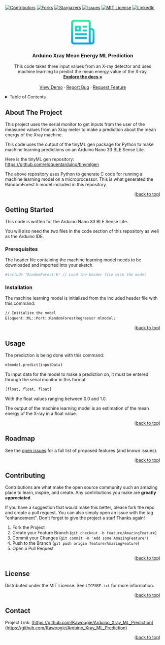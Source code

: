 <!-- Improved compatibility of back to top link: See: https://github.com/othneildrew/Best-README-Template/pull/73 -->
<a name="readme-top"></a>
<!-- -->



<!-- PROJECT SHIELDS -->
<!--
*** I'm using markdown "reference style" links for readability.
*** Reference links are enclosed in brackets [ ] instead of parentheses ( ).
*** See the bottom of this document for the declaration of the reference variables
*** for contributors-url, forks-url, etc. This is an optional, concise syntax you may use.
*** https://www.markdownguide.org/basic-syntax/#reference-style-links
-->
[![Contributors][contributors-shield]][contributors-url]
[![Forks][forks-shield]][forks-url]
[![Stargazers][stars-shield]][stars-url]
[![Issues][issues-shield]][issues-url]
[![MIT License][license-shield]][license-url]
[![LinkedIn][linkedin-shield]][linkedin-url]



<!-- PROJECT LOGO -->
<br />
<div align="center">
  <a href="https://github.com/Kawoogie/Arduino_Xray_ML_Prediction">
    <img src="images/logo.png" alt="Logo" width="80" height="80">
  </a>

<h3 align="center">Arduino Xray Mean Energy ML Prediction</h3>

  <p align="center">
    This code takes three input values from an X-ray detector and uses machine learning to predict the mean energy value of the X-ray.
    <br />
    <a href="https://github.com/Kawoogie/Arduino_Xray_ML_Prediction"><strong>Explore the docs »</strong></a>
    <br />
    <br />
    <a href="https://github.com/Kawoogie/Arduino_Xray_ML_Prediction">View Demo</a>
    ·
    <a href="https://github.com/Kawoogie/Arduino_Xray_ML_Prediction/issues">Report Bug</a>
    ·
    <a href="https://github.com/Kawoogie/Arduino_Xray_ML_Prediction/issues">Request Feature</a>
  </p>
</div>



<!-- TABLE OF CONTENTS -->
<details>
  <summary>Table of Contents</summary>
  <ol>
    <li>
      <a href="#about-the-project">About The Project</a>
      <ul>
        </ul>
    </li>
    <li>
      <a href="#getting-started">Getting Started</a>
      <ul>
        <li><a href="#prerequisites">Prerequisites</a></li>
        <li><a href="#installation">Installation</a></li>
      </ul>
    </li>
    <li><a href="#usage">Usage</a></li>
    <li><a href="#roadmap">Roadmap</a></li>
    <li><a href="#contributing">Contributing</a></li>
    <li><a href="#license">License</a></li>
    <li><a href="#contact">Contact</a></li>    
  </ol>
</details>



<!-- ABOUT THE PROJECT -->
## About The Project

This project uses the serial monitor to get inputs from the user of the measured values from an Xray meter to make a prediction about the mean energy of the Xray machine.

This code uses the output of the tinyML gen package for Python to make machine learning predictions on an Arduino Nano 33 BLE Sense Lite.

Here is the tinyML gen repository:
https://github.com/eloquentarduino/tinymlgen

The above repository uses Python to generate C code for running a machine learning model on a microprocessor. This is what generated the RandomForest.h model
included in this repository.

<p align="right">(<a href="#readme-top">back to top</a>)</p>




<!-- GETTING STARTED -->
## Getting Started

This code is written for the Arduino Nano 33 BLE Sense Lite.

You will also need the two files in the code section of this repository as well as the Arduino IDE.

### Prerequisites


The header file containing the machine learning model needs to be downloaded and imported into your sketch.
   ```sh
   #include "RandomForest.h" // Load the header file with the model
   ```

### Installation

The machine learning model is initialized from the included header file with this command:
   ```sh
   // Initialize the model
   Eloquent::ML::Port::RandomForestRegressor mlmodel;
   ```

<p align="right">(<a href="#readme-top">back to top</a>)</p>



<!-- USAGE EXAMPLES -->
## Usage

The prediction is being done with this command:
   ```sh
   mlmodel.predict(inputData)
   ```
To input data for the model to make a prediction on, it must be entered through the serial monitor in this format:
   ```sh
   [float, float, float]
   ```
With the float values ranging between 0.0 and 1.0.

The output of the machine learning model is an estimation of the mean energy of the X-ray in a float value. 


<p align="right">(<a href="#readme-top">back to top</a>)</p>



<!-- ROADMAP -->
## Roadmap

See the [open issues](https://github.com/Kawoogie/Arduino_Xray_ML_Prediction/issues) for a full list of proposed features (and known issues).

<p align="right">(<a href="#readme-top">back to top</a>)</p>



<!-- CONTRIBUTING -->
## Contributing

Contributions are what make the open source community such an amazing place to learn, inspire, and create. Any contributions you make are **greatly appreciated**.

If you have a suggestion that would make this better, please fork the repo and create a pull request. You can also simply open an issue with the tag "enhancement".
Don't forget to give the project a star! Thanks again!

1. Fork the Project
2. Create your Feature Branch (`git checkout -b feature/AmazingFeature`)
3. Commit your Changes (`git commit -m 'Add some AmazingFeature'`)
4. Push to the Branch (`git push origin feature/AmazingFeature`)
5. Open a Pull Request

<p align="right">(<a href="#readme-top">back to top</a>)</p>



<!-- LICENSE -->
## License

Distributed under the MIT License. See `LICENSE.txt` for more information.

<p align="right">(<a href="#readme-top">back to top</a>)</p>



<!-- CONTACT -->
## Contact
Project Link: [https://github.com/Kawoogie/Arduino_Xray_ML_Prediction](https://github.com/Kawoogie/Arduino_Xray_ML_Prediction)

<p align="right">(<a href="#readme-top">back to top</a>)</p>






<!-- MARKDOWN LINKS & IMAGES -->
<!-- https://www.markdownguide.org/basic-syntax/#reference-style-links -->
[contributors-shield]: https://img.shields.io/github/contributors/Kawoogie/Arduino_Xray_ML_Prediction.svg?style=for-the-badge
[contributors-url]: https://github.com/Kawoogie/Arduino_Xray_ML_Prediction/graphs/contributors
[forks-shield]: https://img.shields.io/github/forks/Kawoogie/Arduino_Xray_ML_Prediction.svg?style=for-the-badge
[forks-url]: https://github.com/Kawoogie/Arduino_Xray_ML_Prediction/network/members
[stars-shield]: https://img.shields.io/github/stars/Kawoogie/Arduino_Xray_ML_Prediction.svg?style=for-the-badge
[stars-url]: https://github.com/Kawoogie/Arduino_Xray_ML_Prediction/stargazers
[issues-shield]: https://img.shields.io/github/issues/Kawoogie/Arduino_Xray_ML_Prediction.svg?style=for-the-badge
[issues-url]: https://github.com/Kawoogie/Arduino_Xray_ML_Prediction/issues
[license-shield]: https://img.shields.io/github/license/Kawoogie/Arduino_Xray_ML_Prediction.svg?style=for-the-badge
[license-url]: https://github.com/Kawoogie/Arduino_Xray_ML_Prediction/blob/master/LICENSE.txt
[linkedin-shield]: https://img.shields.io/badge/-LinkedIn-black.svg?style=for-the-badge&logo=linkedin&colorB=555
[linkedin-url]: https://linkedin.com/in/lee-sikstrom-a6472a113
[product-screenshot]: images/screenshot.png
[Next.js]: https://img.shields.io/badge/next.js-000000?style=for-the-badge&logo=nextdotjs&logoColor=white
[Next-url]: https://nextjs.org/
[React.js]: https://img.shields.io/badge/React-20232A?style=for-the-badge&logo=react&logoColor=61DAFB
[React-url]: https://reactjs.org/
[Vue.js]: https://img.shields.io/badge/Vue.js-35495E?style=for-the-badge&logo=vuedotjs&logoColor=4FC08D
[Vue-url]: https://vuejs.org/
[Angular.io]: https://img.shields.io/badge/Angular-DD0031?style=for-the-badge&logo=angular&logoColor=white
[Angular-url]: https://angular.io/
[Svelte.dev]: https://img.shields.io/badge/Svelte-4A4A55?style=for-the-badge&logo=svelte&logoColor=FF3E00
[Svelte-url]: https://svelte.dev/
[Laravel.com]: https://img.shields.io/badge/Laravel-FF2D20?style=for-the-badge&logo=laravel&logoColor=white
[Laravel-url]: https://laravel.com
[Bootstrap.com]: https://img.shields.io/badge/Bootstrap-563D7C?style=for-the-badge&logo=bootstrap&logoColor=white
[Bootstrap-url]: https://getbootstrap.com
[JQuery.com]: https://img.shields.io/badge/jQuery-0769AD?style=for-the-badge&logo=jquery&logoColor=white
[JQuery-url]: https://jquery.com
